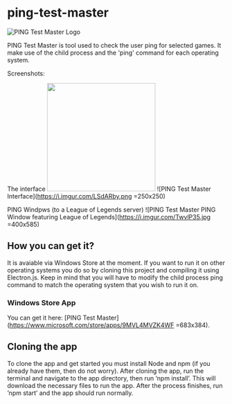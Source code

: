 # ping-test-master
![PING Test Master Logo](https://i.imgur.com/Oo3nLW7.png)

PING Test Master is tool used to check the user ping for selected games. It make use of the child process and the 'ping' command for each operating system.

Screenshots:

The interface
<img src="https://i.imgur.com/LSdARby.png" data-canonical-src="https://i.imgur.com/LSdARby.png" width="250" height="250" />
![PING Test Master Interface](https://i.imgur.com/LSdARby.png =250x250)

PING Windpws (to a League of Legends server)
![PING Test Master PING Window featuring League of Legends](https://i.imgur.com/TwvlP35.jpg =400x585)


## How you can get it?
It is avaiable via Windows Store at the moment. If you want to run it on other operating systems you do so by cloning this project and compiling it using Electron.js. Keep in mind that you will have to modify the child process ping command to match the operating system that you wish to run it on.

### Windows Store App
You can get it here: [PING Test Master](https://www.microsoft.com/store/apps/9MVL4MVZK4WF =683x384).

## Cloning the app
To clone the app and get started you must install Node and npm (if you already have them, then do not worry). After cloning the app, run the terminal and navigate to the app directory, then run ‘npm install’. This will download the necessary files to run the app. After the process finishes, run ’npm start’ and the app should run normally.
